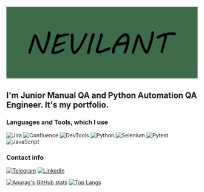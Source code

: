 ![Header](https://github.com/Nevilant/nevilant/blob/main/assets/logo.png)

## I'm Junior Manual QA and Python Automation QA Engineer. It's my portfolio.

### Languages and Tools, which I use

![Jira](https://img.shields.io/badge/-Jira-090909?style=for-the-badge&logo=Jira)
![Confluence](https://img.shields.io/badge/-Confluence-090909?style=for-the-badge&logo=Confluence)
![DevTools](https://img.shields.io/badge/-DevTools-090909?style=for-the-badge&logo=appveyor)
![Python](https://img.shields.io/badge/-Python-090909?style=for-the-badge&logo=Python)
![Selenium](https://img.shields.io/badge/-Selenium-090909?style=for-the-badge&logo=Selenium)
![Pytest](https://img.shields.io/badge/-Pytest-090909?style=for-the-badge&logo=Pytest)
![JavaScript](https://img.shields.io/badge/-JavaScript-090909?style=for-the-badge&logo=JavaScript)


### Contact info
[![Telegram](https://img.shields.io/badge/-Telegram-090909?style=for-the-badge&logo=Telegram)](https://t.me/nevilant)
[![LinkedIn](https://img.shields.io/badge/-LinkedIn-090909?style=for-the-badge&logo=LinkedIn)](www.linkedin.com/in/valentinlebedev)


[![Anurag's GitHub stats](https://github-readme-stats.vercel.app/api?username=nevilant)](https://github.com/anuraghazra/github-readme-stats)
[![Top Langs](https://github-readme-stats.vercel.app/api/top-langs/?username=nevilant&layout=compact)](https://github.com/anuraghazra/github-readme-stats)

